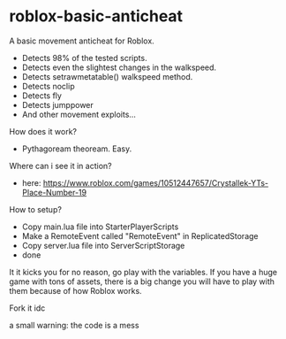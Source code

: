 # roblox-basic-anticheat

A basic movement anticheat for Roblox.
  - Detects 98% of the tested scripts.
  - Detects even the slightest changes in the walkspeed.
  - Detects setrawmetatable() walkspeed method.
  - Detects noclip
  - Detects fly
  - Detects jumppower
  - And other movement exploits...
 
How does it work?
  - Pythagoream theoream. Easy.

Where can i see it in action?
  - here: https://www.roblox.com/games/10512447657/Crystallek-YTs-Place-Number-19

How to setup?
  - Copy main.lua file into StarterPlayerScripts
  - Make a RemoteEvent called "RemoteEvent" in ReplicatedStorage
  - Copy server.lua file into ServerScriptStorage
  - done
  
It it kicks you for no reason, go play with the variables. If you have a huge game with tons of assets, there is a big change you will have to play with them because of how Roblox works.

Fork it idc

a small warning: the code is a mess
  

